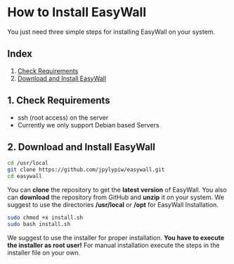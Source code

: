 # How to Install EasyWall

You just need three simple steps for installing EasyWall on your system.

## Index

1. [Check Requirements](#require)
2. [Download and Install EasyWall](#easywall)

## <a name="require"></a> 1. Check Requirements

- ssh (root access) on the server
- Currently we only support Debian based Servers

## <a name="easywall"></a> 2. Download and Install EasyWall

```sh
cd /usr/local
git clone https://github.com/jpylypiw/easywall.git
cd easywall
```

You can **clone** the repository to get the **latest version** of EasyWall. You also can **download** the repository from GitHub and **unzip** it on your system.
We suggest to use the directories **/usr/local** or **/opt** for EasyWall Installation.

```sh
sudo chmod +x install.sh
sudo bash install.sh
```

We suggest to use the installer for proper installation. **You have to execute the installer as root user!** For manual installation execute the steps in the installer file on your own.

